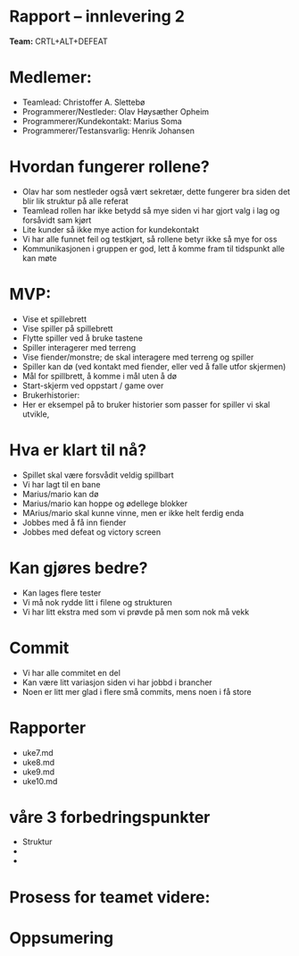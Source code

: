 # Rapport – innlevering 2
**Team:** CRTL+ALT+DEFEAT

# Medlemer:
* Teamlead: Christoffer A. Slettebø
* Programmerer/Nestleder: Olav Høysæther Opheim
* Programmerer/Kundekontakt: Marius Soma
* Programmerer/Testansvarlig: Henrik Johansen

# Hvordan fungerer rollene?
* Olav har som nestleder også vært sekretær, dette fungerer bra siden det blir lik struktur på alle referat
* Teamlead rollen har ikke betydd så mye siden vi har gjort valg i lag og forsåvidt sam kjørt
* Lite kunder så ikke mye action for kundekontakt
* Vi har alle funnet feil og testkjørt, så rollene betyr ikke så mye for oss
* Kommunikasjonen i gruppen er god, lett å komme fram til tidspunkt alle kan møte

# MVP:
* Vise et spillebrett
* Vise spiller på spillebrett
* Flytte spiller ved å bruke tastene
* Spiller interagerer med terreng
* Vise fiender/monstre; de skal interagere med terreng og spiller
* Spiller kan dø (ved kontakt med fiender, eller ved å falle utfor skjermen)
* Mål for spillbrett, å komme i mål uten å dø
* Start-skjerm ved oppstart / game over
* Brukerhistorier:
* Her er eksempel på to bruker historier som passer for spiller vi skal utvikle,

# Hva er klart til nå?
* Spillet skal være forsvådit veldig spillbart
* Vi har lagt til en bane
* Marius/mario kan dø
* Marius/mario kan hoppe og ødellege blokker
* MArius/mario skal kunne vinne, men er ikke helt ferdig enda
* Jobbes med å få inn fiender
* Jobbes med defeat og victory screen

# Kan gjøres bedre?
* Kan lages flere tester
* Vi må nok rydde litt i filene og strukturen
* Vi har litt ekstra med som vi prøvde på men som nok må vekk

# Commit
* Vi har alle commitet en del
* Kan være litt variasjon siden vi har jobbd i brancher
* Noen er litt mer glad i flere små commits, mens noen i få store

# Rapporter
* uke7.md
* uke8.md
* uke9.md
* uke10.md

# våre 3 forbedringspunkter
* Struktur
* 
*

# Prosess for teamet videre:

# Oppsumering


